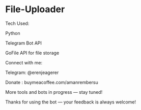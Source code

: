 # File-Uploader
Tech Used:

Python 

Telegram Bot API 

GoFile API for file storage 

 Connect with me:

Telegram: @erenjeagerer

Donate : buymeacoffee.com/amanrembersu

More tools and bots in progress — stay tuned!

Thanks for using the bot — your feedback is always welcome! 
